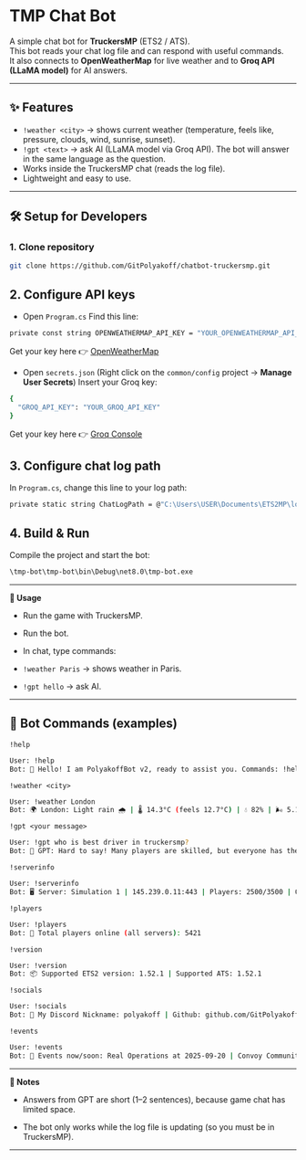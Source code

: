 # TMP Chat Bot

A simple chat bot for **TruckersMP** (ETS2 / ATS).  
This bot reads your chat log file and can respond with useful commands.  
It also connects to **OpenWeatherMap** for live weather and to **Groq API (LLaMA model)** for AI answers.

---

## ✨ Features
- `!weather <city>` → shows current weather (temperature, feels like, pressure, clouds, wind, sunrise, sunset).  
- `!gpt <text>` → ask AI (LLaMA model via Groq API). The bot will answer in the same language as the question.  
- Works inside the TruckersMP chat (reads the log file).  
- Lightweight and easy to use.  

---

## 🛠️ Setup for Developers

### 1. Clone repository
```bash
git clone https://github.com/GitPolyakoff/chatbot-truckersmp.git
```
## 2. Configure API keys

- Open `Program.cs`
Find this line:
```bash
private const string OPENWEATHERMAP_API_KEY = "YOUR_OPENWEATHERMAP_API_KEY";
```

Get your key here 👉 [OpenWeatherMap](https://openweathermap.org/api)

- Open `secrets.json`
(Right click on the `common/config` project → **Manage User Secrets**)
Insert your Groq key:
```bash
{
  "GROQ_API_KEY": "YOUR_GROQ_API_KEY"
}
```


Get your key here 👉 [Groq Console](https://console.groq.com/keys)

## 3. Configure chat log path

In `Program.cs`, change this line to your log path:
```bash
private static string ChatLogPath = @"C:\Users\USER\Documents\ETS2MP\logs\chat_2xxx_xx_xx_log.txt";
```

## 4. Build & Run

Compile the project and start the bot:
```bash
\tmp-bot\tmp-bot\bin\Debug\net8.0\tmp-bot.exe
```
---

**🚀 Usage**

- Run the game with TruckersMP.

- Run the bot.

- In chat, type commands:

- `!weather Paris` → shows weather in Paris.

- `!gpt hello` → ask AI.

---

## 🔹 Bot Commands (examples)
`!help`
```bash
User: !help
Bot: 🤖 Hello! I am PolyakoffBot v2, ready to assist you. Commands: !help, !weather <city>, !gpt <question>, !serverinfo, !players, !version, !socials, !events.
```

`!weather <city>`
```bash
User: !weather London
Bot: 🌍 London: Light rain 🌧️ | 🌡️ 14.3°C (feels 12.7°C) | 💧 82% | 🌬️ 5.1 m/s | 📊 1015 hPa
```

`!gpt <your message>`
```bash
User: !gpt who is best driver in truckersmp?
Bot: 🤖 GPT: Hard to say! Many players are skilled, but everyone has their own style. 🚛
```

`!serverinfo`
```bash
User: !serverinfo
Bot: 🖥️ Server: Simulation 1 | 145.239.0.11:443 | Players: 2500/3500 | Queue: 35
```

`!players`
```bash
User: !players
Bot: 👥 Total players online (all servers): 5421
```

`!version`
```bash
User: !version
Bot: 📦 Supported ETS2 version: 1.52.1 | Supported ATS: 1.52.1
```

`!socials`
```bash
User: !socials
Bot: 🔗 My Discord Nickname: polyakoff | Github: github.com/GitPolyakoff |
```

`!events`
```bash
User: !events
Bot: 📅 Events now/soon: Real Operations at 2025-09-20 | Convoy Community Event at 2025-09-25
```

---

**📌 Notes**

- Answers from GPT are short (1–2 sentences), because game chat has limited space.

- The bot only works while the log file is updating (so you must be in TruckersMP).

---
